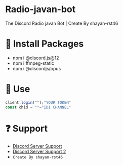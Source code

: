 # Radio-javan-bot
The Discord Radio javan Bot | Create By shayan-rst46

# 📃 Install Packages

* npm i @discord.js@12
* npm i ffmpeg-static 
* npm i @discordjs/opus

# 📃 Use 

```js
client.login("");"YOUR TOKEN"
const chid = ""="IDI CHANNEL"
```

# ❓ Support
* [Discord Server Support](https://discord.gg/H4VwReSv3D)
* [Discord Server Support 2](https://discord.gg/2cbAB58w)
* `Create By shayan-rst46 `
